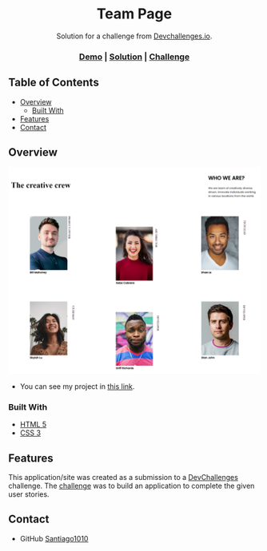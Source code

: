 <!-- Please update value in the {}  -->

<h1 align="center">Team Page</h1>

<div align="center">Solution for a challenge from  <a href="http://devchallenges.io" target="_blank">Devchallenges.io</a>.</div>

<div align="center">
  <h3>
    <a href="https://www.figma.com/file/F8d1qJsorEdY47N74HLxQ4/team-page-challenge?node-id=0%3A1" target="_BLANK">Demo</a>
    <span> | </span>
    <a href="https://santiago1010.github.io/team-page/" target="_BLANK">Solution</a>
    <span> | </span>
    <a href="https://devchallenges.io/challenges/hhmesazsqgKXrTkYkt0U" target="_BLANK">Challenge</a>
  </h3>
</div>

<!-- TABLE OF CONTENTS -->

## Table of Contents

- [Overview](#overview)
  - [Built With](#built-with)
- [Features](#features)
- [Contact](#contact)

<!-- OVERVIEW -->

## Overview

![screenshot](https://github.com/Santiago1010/team-page/blob/main/assets/images/capture.png)

- You can see my project in <a href="https://santiago1010.github.io/team-page/" target="_BLANK">this link</a>.

### Built With

<!-- This section should list any major frameworks that you built your project using. Here are a few examples.-->

- [HTML 5](https://www.w3schools.com/html/default.asp)
- [CSS 3](https://www.w3schools.com/css/css_intro.asp)

## Features

<!-- List the features of your application or follow the template. Don't share the figma file here :) -->

This application/site was created as a submission to a [DevChallenges](https://devchallenges.io/challenges) challenge. The [challenge](https://devchallenges.io/challenges/wBunSb7FPrIepJZAg0sY) was to build an application to complete the given user stories.

## Contact

- GitHub [Santiago1010](https://github.com/Santiago1010/)
